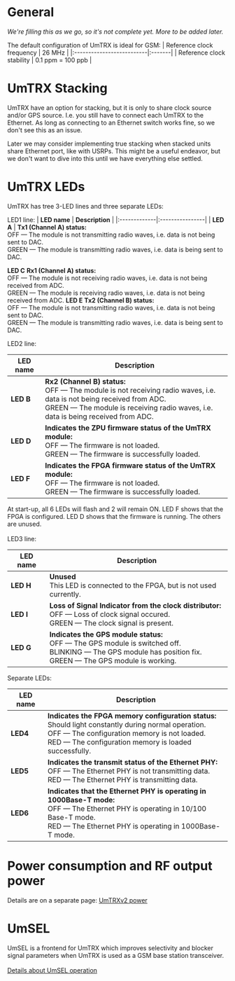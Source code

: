 # General #

_We're filling this as we go, so it's not complete yet. More to be added later._

The default configuration of UmTRX is ideal for GSM:
| Reference clock frequency | 26 MHz |
|:--------------------------|:-------|
| Reference clock stability | 0.1 ppm = 100 ppb |

# UmTRX Stacking #

UmTRX have an option for stacking, but it is only to share clock source and/or GPS source. I.e. you still have to connect each UmTRX to the Ethernet. As long as connecting to an Ethernet switch works fine, so we don't see this as an issue.

Later we may consider implementing true stacking when stacked units share Ethernet port, like with USRPs. This might be a useful endeavor, but we don't want to dive into this until we have everything else settled.

# UmTRX LEDs #

UmTRX has tree 3-LED lines and three separate LEDs:

LED1 line:
| **LED name** | **Description** |
|:-------------|:----------------|
| **LED A**    | **Tx1 (Channel A) status:**<br>OFF — The module is not transmitting radio waves, i.e. data is not being sent to DAC.<br>GREEN — The module is transmitting radio waves, i.e. data is being sent to DAC.<br>
<tr><td> <b>LED C</b> </td><td> <b>Rx1 (Channel A) status:</b><br>OFF — The module is not receiving radio waves, i.e. data is not being received from ADC.<br>GREEN — The module is receiving radio waves, i.e. data is not being received from ADC.</td></tr>
<tr><td> <b>LED E</b> </td><td> <b>Tx2 (Channel B) status:</b><br>OFF — The module is not transmitting radio waves, i.e. data is not being sent to DAC.<br>GREEN — The module is transmitting radio waves, i.e. data is being sent to DAC.</td></tr></tbody></table>

LED2 line:<br>
<table><thead><th> <b>LED name</b> </th><th> <b>Description</b> </th></thead><tbody>
<tr><td> <b>LED B</b>    </td><td> <b>Rx2 (Channel B) status:</b><br>OFF — The module is not receiving radio waves, i.e. data is not being received from ADC.<br>GREEN — The module is receiving radio waves, i.e. data is being received from ADC.</td></tr>
<tr><td> <b>LED D</b>    </td><td> <b>Indicates the ZPU firmware status of the UmTRX  module:</b><br>OFF — The firmware is not loaded.<br>GREEN — The firmware is successfully loaded.</td></tr>
<tr><td> <b>LED F</b>    </td><td> <b>Indicates the FPGA firmware status of the UmTRX  module:</b><br>OFF — The firmware is not loaded.<br>GREEN — The firmware is successfully loaded.</td></tr></tbody></table>

At start-up, all 6 LEDs will flash and 2 will remain ON. LED F shows that the FPGA is configured. LED D shows that the firmware is running. The others are unused.<br>
<br>
LED3 line:<br>
<table><thead><th> <b>LED name</b> </th><th> <b>Description</b> </th></thead><tbody>
<tr><td> <b>LED H</b>    </td><td> <b>Unused</b><br>This LED is connected to the FPGA, but is not used currently.</td></tr>
<tr><td> <b>LED I</b>    </td><td> <b>Loss of Signal Indicator from the clock distributor:</b><br>OFF — Loss of clock signal occured.<br>GREEN — The clock signal is present.</td></tr>
<tr><td> <b>LED G</b>    </td><td> <b>Indicates the GPS module status:</b><br>OFF — The GPS module is switched off.<br>BLINKING — The GPS module has position fix.<br>GREEN — The GPS module is working.</td></tr></tbody></table>

Separate LEDs:<br>
<table><thead><th> <b>LED name</b> </th><th> <b>Description</b> </th></thead><tbody>
<tr><td> <b>LED4</b>     </td><td> <b>Indicates the FPGA memory configuration status:</b><br>Should light constantly during normal operation.<br>OFF — The configuration memory is not loaded.<br>RED — The configuration memory is loaded successfully.</td></tr>
<tr><td> <b>LED5</b>     </td><td> <b>Indicates the transmit status of the Ethernet PHY:</b><br>OFF — The Ethernet PHY is not transmitting data.<br>RED — The Ethernet PHY is transmitting data.</td></tr>
<tr><td> <b>LED6</b>     </td><td> <b>Indicates that the Ethernet PHY is operating in 1000Base-T mode:</b><br>OFF — The Ethernet PHY is operating in 10/100 Base-T mode.<br>RED — The Ethernet PHY is operating in 1000Base-T mode.</td></tr></tbody></table>

<h1>Power consumption and RF output power</h1>

Details are on a separate page: <a href='UmTRXv2_Power.md'>UmTRXv2 power</a>

<h1>UmSEL</h1>

UmSEL is a frontend for UmTRX which improves selectivity and blocker signal parameters when UmTRX is used as a GSM base station transceiver.<br>
<br>
<a href='UmSELv1_description.md'>Details about UmSEL operation</a>